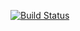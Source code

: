 [![Build Status](https://travis-ci.org/lablancas/pubsub.svg)](https://travis-ci.org/lablancas/template-helpers)

